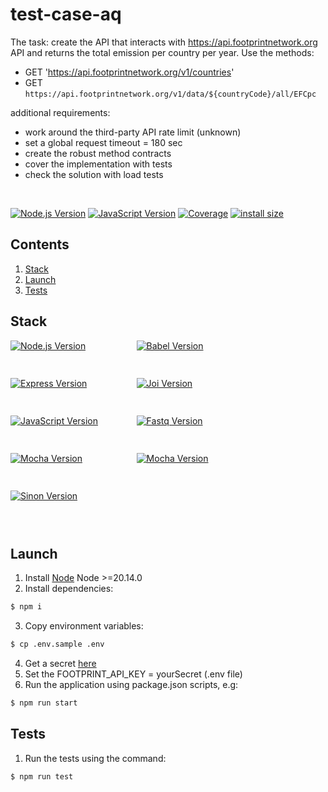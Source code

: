 # test-case-aq
The task: create the API that interacts with https://api.footprintnetwork.org API and returns the total emission per country per year.
Use the methods:
* GET 'https://api.footprintnetwork.org/v1/countries'
* GET `https://api.footprintnetwork.org/v1/data/${countryCode}/all/EFCpc`

additional requirements:
* work around the third-party API rate limit (unknown) 
* set a global request timeout = 180 sec
* create the robust method contracts
* cover the implementation with tests
* check the solution with load tests

<br>
<p style="display: block; width: 100%; text-align:left;">
  <a href="https://nodejs.org/en/about" target="_blank"><img src="https://img.shields.io/badge/Node.js-v20.14.0-blue?logo=nodedotjs" alt="Node.js Version" /></a>
  <a href="https://ecma-international.org/" target="_blank"><img src="https://img.shields.io/badge/JavaScript-ECMA412-blue?logo=javascript" alt="JavaScript Version" /></a>
  <a href="" target="_blank"><img src="https://img.shields.io/badge/covarage-100%25-%2300c642?style=flat" alt="Coverage" /></a>
  <a href="" rel="nofollow"><img src="https://img.shields.io/badge/istall_size-140%20KB-%23ebdb32?style=flat" alt="install size"></a>
</p>

## Contents

1. [Stack](#stack)
2. [Launch](#launch)
3. [Tests](#tests)

## Stack

<div>
    <div>
          <div style="display: flex; flex-wrap: wrap; height: 300px;">
            <div style="width: 40%; height: fit-content;"><a href="https://nodejs.org/en/about" target="_blank"><img src="https://img.shields.io/badge/Node.js-v20.14.0-blue?style=for-the-badge&logo=nodedotjs" alt="Node.js Version" /></a></div>
            <div style="width: 40%; height: fit-content;"><a href="https://expressjs.com/" target="_blank"><img src="https://img.shields.io/badge/@babel/core-v7.26.0-blue?style=for-the-badge&logo=babel" alt="Babel Version" /></a></div>
            <div style="width: 40%; height: fit-content;"><a href="https://babeljs.io/" target="_blank"><img src="https://img.shields.io/badge/express-v4.21.2-blue?style=for-the-badge&logo=express" alt="Express Version" /></a></div>
            <div style="width: 40%; height: fit-content;"><a href="https://www.npmjs.com/package/joi" target="_blank"><img src="https://img.shields.io/badge/Joi-v17.13.3-blue?style=for-the-badge" alt="Joi Version" /></a></div>
            <div style="width: 40%; height: fit-content;"><a href="https://ecma-international.org/" target="_blank"><img src="https://img.shields.io/badge/JavaScript-ECMA412-blue?style=for-the-badge&logo=javascript" alt="JavaScript Version" /></a></div>
            <div style="width: 40%; height: fit-content;"><a href="https://www.npmjs.com/package/fastq" target="_blank"><img src="https://img.shields.io/badge/fastq-v1.18.0-blue?style=for-the-badge" alt="Fastq Version" /></a></div>
            <div style="width: 40%; height: fit-content;"><a href="https://mochajs.org/" target="_blank"><img src="https://img.shields.io/badge/Mocha-v11.1.0-blue?style=for-the-badge&logo=mocha" alt="Mocha Version" /></a></div>
            <div style="width: 40%; height: fit-content;"><a href="https://www.chaijs.com/" target="_blank"><img src="https://img.shields.io/badge/Chai-v5.1.2-blue?style=for-the-badge&logo=chai" alt="Mocha Version" /></a></div>
            <div style="width: 40%; height: fit-content;"><a href="https://www.npmjs.com/package/sinon" target="_blank"><img src="https://img.shields.io/badge/Sinon-v19.0.2-blue?style=for-the-badge" alt="Sinon Version" /></a></div>
          </div>
    </div>
</div>

## Launch

1. Install <a href="https://nodejs.org/en" target="_blank">Node</a> Node >=20.14.0
2. Install dependencies:
``` bash
$ npm i
```
3. Copy environment variables:
``` bash
$ cp .env.sample .env
```
4. Get a secret <a href="https://share.doppler.com" target="_blank">here</a>
5. Set the FOOTPRINT_API_KEY = yourSecret (.env file)
6. Run the application using package.json scripts, e.g:
``` bash
$ npm run start
```
## Tests

1. Run the tests using the command:
``` bash
$ npm run test
```
